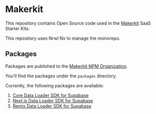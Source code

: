 # Makerkit

This repository contains Open Source code used in the [Makerkit](https://makerkit.dev) SaaS Starter Kits.

This repository uses Nrwl Nx to manage the monorepo.

## Packages

Packages are published to the [Makerkit NPM Organization](https://www.npmjs.com/org/makerkit).

You'll find the packages under the `packages` directory.

Currently, the following packages are available:

1. [Core Data Loader SDK for Supabase](https://github.com/makerkit/makerkit/tree/main/packages/data-loader/supabase/core)
2. [Next.js Data Loader SDK for Supabase](https://github.com/makerkit/makerkit/tree/main/packages/data-loader/supabase/nextjs)
3. [Remix Data Loader SDK for Supabase](https://github.com/makerkit/makerkit/tree/main/packages/data-loader/supabase/remix)
